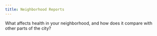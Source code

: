 ```yaml
---
title: Neighborhood Reports
---
```

What affects health in your neighborhood, and how does it compare with other parts of the city?